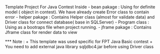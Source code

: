 Template Project For Java Contest
Inside
	- bean pakage : Using for definite model ( object in contest). We have already create Error class to contain error 
	- helper pakage : Contains Helper class (almost for validate data) and Driver class for connect database( base in SQLServer)
	- Program class : Using as a bootraps file when project running.
	- jframe pakage : Contains Jframe class for render data to view  

*** Note :
	+ This template was used specific for FPT Java Basic contest
	+ You need to add external java library sqljdbc4.jar before using Driver class
